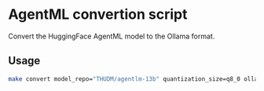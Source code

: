 # AgentML convertion script

Convert the HuggingFace AgentML model to the Ollama format.

## Usage

```bash
make convert model_repo="THUDM/agentlm-13b" quantization_size=q8_0 ollama_output_name=agentlm_13b
```
